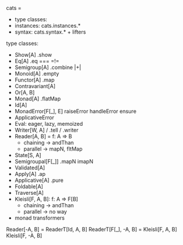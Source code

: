 cats = 
- type classes:
- instances:    cats.instances.*
- syntax:       cats.syntax.*   + lifters

type classes:
 - Show[A]          .show
 - Eq[A]            .eq       === =!=
 - Semigroup[A]     .combine  |+|
 - Monoid[A]        .empty 
 - Functor[A]       .map
 - Contravariant[A]
 - Or[A, B]
 - Monad[A]         .flatMap
 - Id[A]
 - MonadError[F[_], E] raiseError handleError ensure
 - ApplicativeError
 - Eval: eager, lazy, memoized
 - Writer[W, A]      / .tell / .writer
 - Reader[A, B] = f: A => B
   - chaining -> andThan
   - parallel -> mapN, fltMap
 - State[S, A]
 - Semigroupal[F[_]]  .mapN imapN
 - Validated[A]
 - Apply[A]          .ap
 - Applicative[A]    .pure
 - Foldable[A]
 - Traverse[A]
 - Kleisli[F, A, B]: f: A => F[B]
   - chaining -> andThan
   - parallel -> no way
 - monad transformers

Reader[-A, B] = ReaderT[Id, A, B] 
ReaderT[F[_], -A, B] = Kleisli[F, A, B] 
Kleisli[F, -A, B]  


